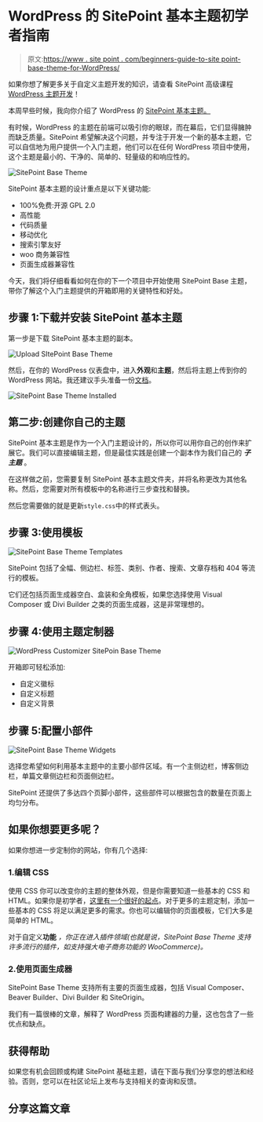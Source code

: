 # WordPress 的 SitePoint 基本主题初学者指南

> 原文:[https://www . site point . com/beginners-guide-to-site point-base-theme-for-WordPress/](https://www.sitepoint.com/beginners-guide-to-sitepoint-base-theme-for-wordpress/)

如果你想了解更多关于自定义主题开发的知识，请查看 SitePoint 高级课程 [WordPress 主题开发](https://www.sitepoint.com/premium/courses/wordpress-theme-development-2931)！

本周早些时候，我向你介绍了 WordPress 的 [SitePoint 基本主题。](https://www.sitepoint.com/introducing-sitepoint-base-theme-for-wordpress/)

有时候，WordPress 的主题在前端可以吸引你的眼球，而在幕后，它们显得臃肿而缺乏质量。SitePoint 希望解决这个问题，并专注于开发一个新的基本主题，它可以自信地为用户提供一个入门主题，他们可以在任何 WordPress 项目中使用，这个主题是最小的、干净的、简单的、轻量级的和响应性的。

![SitePoint Base Theme](../Images/780c007151ac012ae9cdaa65627dbe29.png)

SitePoint 基本主题的设计重点是以下关键功能:

*   100%免费:开源 GPL 2.0
*   高性能
*   代码质量
*   移动优化
*   搜索引擎友好
*   woo 商务兼容性
*   页面生成器兼容性

今天，我们将仔细看看如何在你的下一个项目中开始使用 SitePoint Base 主题，带你了解这个入门主题提供的开箱即用的关键特性和好处。

## 步骤 1:下载并安装 SitePoint 基本主题

第一步是下载 SitePoint 基本主题的副本。

![Upload SItePoint Base Theme](../Images/2dfb3cd3f5fa9be5a246762abf0c6ff0.png)

然后，在你的 WordPress 仪表盘中，进入**外观**和**主题**，然后将主题上传到你的 WordPress 网站。我还建议手头准备一份[文档](https://s3.amazonaws.com/learnable-components/SitePoint+Base+Theme+Documentation+v1.pdf)。

![SitePoint Base Theme Installed](../Images/668d86496ab92f1ef198388a73ab7805.png)

## 第二步:创建你自己的主题

SitePoint 基本主题是作为一个入门主题设计的，所以你可以用你自己的创作来扩展它。我们可以直接编辑主题，但是最佳实践是创建一个副本作为我们自己的 ***子主题*** 。

在这样做之前，您需要复制 SitePoint 基本主题文件夹，并将名称更改为其他名称。然后，您需要对所有模板中的名称进行三步查找和替换。

然后您需要做的就是更新`style.css`中的样式表头。

## 步骤 3:使用模板

![SitePoint Base Theme Templates](../Images/d00a0e7fccfa9009c358a56727f5eef0.png)

SitePoint 包括了全幅、侧边栏、标签、类别、作者、搜索、文章存档和 404 等流行的模板。

它们还包括页面生成器空白、盒装和全角模板，如果您选择使用 Visual Composer 或 Divi Builder 之类的页面生成器，这是非常理想的。

## 步骤 4:使用主题定制器

![WordPress Customizer SitePoin Base Theme](../Images/15eff46dcaae214743c0c98cf5ee6bc3.png)

开箱即可轻松添加:

*   自定义徽标
*   自定义标题
*   自定义背景

## 步骤 5:配置小部件

![SitePoint Base Theme Widgets](../Images/a6a77ed9b05f9a9e11cdc7a8236e616e.png)

选择您希望如何利用基本主题中的主要小部件区域。有一个主侧边栏，博客侧边栏，单篇文章侧边栏和页面侧边栏。

SitePoint 还提供了多达四个页脚小部件，这些部件可以根据包含的数量在页面上均匀分布。

## 如果你想要更多呢？

如果你想进一步定制你的网站，你有几个选择:

### 1.编辑 CSS

使用 CSS 你可以改变你的主题的整体外观，但是你需要知道一些基本的 CSS 和 HTML。如果你是初学者，[这里有一个很好的起点](https://www.sitepoint.com/html-css-beginners-guide/)。对于更多的主题定制，添加一些基本的 CSS 将足以满足更多的需求。你也可以编辑你的页面模板，它们大多是简单的 HTML。

对于自定义**功能** *，你正在进入插件领域(也就是说，SitePoint Base Theme 支持许多流行的插件，如支持强大电子商务功能的 WooCommerce)。*

### 2.使用页面生成器

SitePoint Base Theme 支持所有主要的页面生成器，包括 Visual Composer、Beaver Builder、Divi Builder 和 SiteOrigin。

我们有一篇很棒的文章，解释了 WordPress 页面构建器的力量，这也包含了一些优点和缺点。

## 获得帮助

如果您有机会回顾或构建 SitePoint 基础主题，请在下面与我们分享您的想法和经验。否则，您可以在社区论坛上发布与支持相关的查询和反馈。

## 分享这篇文章